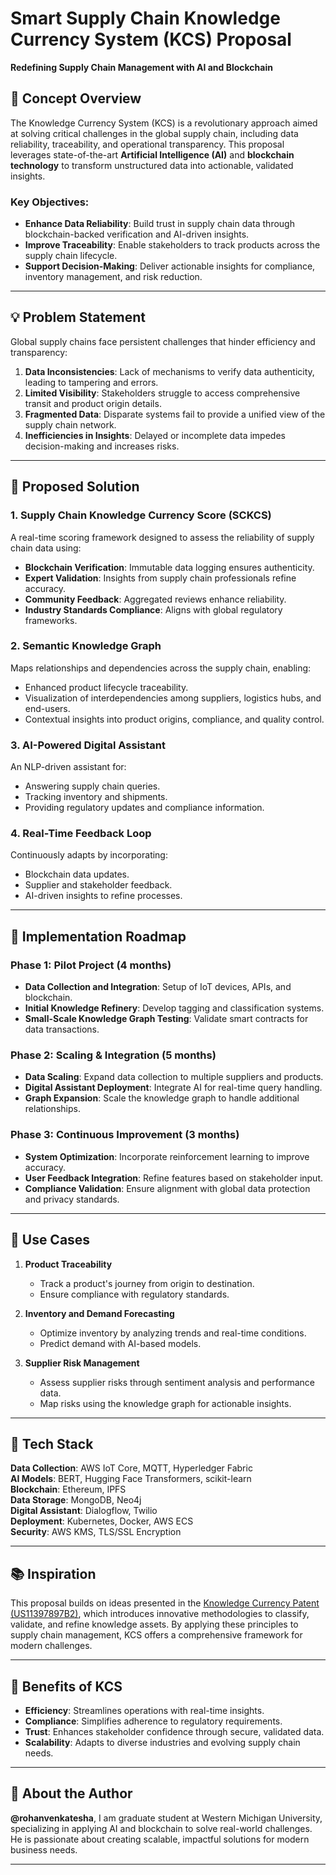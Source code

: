 # Smart Supply Chain Knowledge Currency System (KCS) Proposal

**Redefining Supply Chain Management with AI and Blockchain**

## 📜 Concept Overview

The Knowledge Currency System (KCS) is a revolutionary approach aimed at solving critical challenges in the global supply chain, including data reliability, traceability, and operational transparency. This proposal leverages state-of-the-art **Artificial Intelligence (AI)** and **blockchain technology** to transform unstructured data into actionable, validated insights.

### Key Objectives:
- **Enhance Data Reliability**: Build trust in supply chain data through blockchain-backed verification and AI-driven insights.
- **Improve Traceability**: Enable stakeholders to track products across the supply chain lifecycle.
- **Support Decision-Making**: Deliver actionable insights for compliance, inventory management, and risk reduction.

---

## 💡 Problem Statement

Global supply chains face persistent challenges that hinder efficiency and transparency:
1. **Data Inconsistencies**: Lack of mechanisms to verify data authenticity, leading to tampering and errors.
2. **Limited Visibility**: Stakeholders struggle to access comprehensive transit and product origin details.
3. **Fragmented Data**: Disparate systems fail to provide a unified view of the supply chain network.
4. **Inefficiencies in Insights**: Delayed or incomplete data impedes decision-making and increases risks.

---

## 🌟 Proposed Solution

### 1. **Supply Chain Knowledge Currency Score (SCKCS)**  
   A real-time scoring framework designed to assess the reliability of supply chain data using:
   - **Blockchain Verification**: Immutable data logging ensures authenticity.
   - **Expert Validation**: Insights from supply chain professionals refine accuracy.
   - **Community Feedback**: Aggregated reviews enhance reliability.
   - **Industry Standards Compliance**: Aligns with global regulatory frameworks.

### 2. **Semantic Knowledge Graph**  
   Maps relationships and dependencies across the supply chain, enabling:
   - Enhanced product lifecycle traceability.
   - Visualization of interdependencies among suppliers, logistics hubs, and end-users.
   - Contextual insights into product origins, compliance, and quality control.

### 3. **AI-Powered Digital Assistant**  
   An NLP-driven assistant for:
   - Answering supply chain queries.
   - Tracking inventory and shipments.
   - Providing regulatory updates and compliance information.

### 4. **Real-Time Feedback Loop**  
   Continuously adapts by incorporating:
   - Blockchain data updates.
   - Supplier and stakeholder feedback.
   - AI-driven insights to refine processes.

---

## 📅 Implementation Roadmap

### **Phase 1: Pilot Project (4 months)**
- **Data Collection and Integration**: Setup of IoT devices, APIs, and blockchain.
- **Initial Knowledge Refinery**: Develop tagging and classification systems.
- **Small-Scale Knowledge Graph Testing**: Validate smart contracts for data transactions.

### **Phase 2: Scaling & Integration (5 months)**
- **Data Scaling**: Expand data collection to multiple suppliers and products.
- **Digital Assistant Deployment**: Integrate AI for real-time query handling.
- **Graph Expansion**: Scale the knowledge graph to handle additional relationships.

### **Phase 3: Continuous Improvement (3 months)**
- **System Optimization**: Incorporate reinforcement learning to improve accuracy.
- **User Feedback Integration**: Refine features based on stakeholder input.
- **Compliance Validation**: Ensure alignment with global data protection and privacy standards.

---

## 💼 Use Cases

1. **Product Traceability**  
   - Track a product's journey from origin to destination.
   - Ensure compliance with regulatory standards.

2. **Inventory and Demand Forecasting**  
   - Optimize inventory by analyzing trends and real-time conditions.
   - Predict demand with AI-based models.

3. **Supplier Risk Management**  
   - Assess supplier risks through sentiment analysis and performance data.
   - Map risks using the knowledge graph for actionable insights.

---

## 🧰 Tech Stack

**Data Collection**: AWS IoT Core, MQTT, Hyperledger Fabric  
**AI Models**: BERT, Hugging Face Transformers, scikit-learn  
**Blockchain**: Ethereum, IPFS  
**Data Storage**: MongoDB, Neo4j  
**Digital Assistant**: Dialogflow, Twilio  
**Deployment**: Kubernetes, Docker, AWS ECS  
**Security**: AWS KMS, TLS/SSL Encryption  

---

## 📚 Inspiration

This proposal builds on ideas presented in the [Knowledge Currency Patent (US11397897B2)](https://patents.google.com/patent/US11397897B2/), which introduces innovative methodologies to classify, validate, and refine knowledge assets. By applying these principles to supply chain management, KCS offers a comprehensive framework for modern challenges.

---

## 🎯 Benefits of KCS

- **Efficiency**: Streamlines operations with real-time insights.
- **Compliance**: Simplifies adherence to regulatory requirements.
- **Trust**: Enhances stakeholder confidence through secure, validated data.
- **Scalability**: Adapts to diverse industries and evolving supply chain needs.

---

## 🚀 About the Author

**@rohanvenkatesha**, I am graduate student at Western Michigan University, specializing in applying AI and blockchain to solve real-world challenges. He is passionate about creating scalable, impactful solutions for modern business needs.  

---
